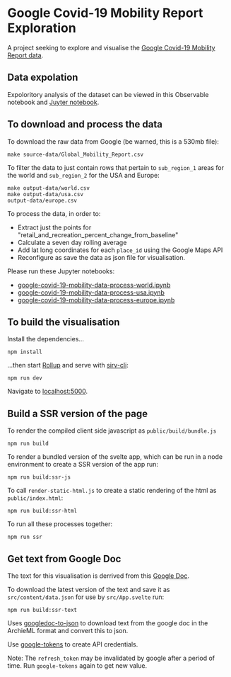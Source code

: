 # Google Covid-19 Mobility Report Exploration

A project seeking to explore and visualise the [Google Covid-19 Mobility Report data](https://www.google.com/covid19/mobility/).

## Data expolation

Expoloritory analysis of the dataset can be viewed in this Observable notebook and [Juyter notebook](google-covid-19-mobility-data-process-v1.ipynb).

## To download and process the data

To download the raw data from Google (be warned, this is a 530mb file):

    make source-data/Global_Mobility_Report.csv

To filter the data to just contain rows that pertain to `sub_region_1` areas for the world and `sub_region_2` for the USA and Europe:

    make output-data/world.csv
    make output-data/usa.csv
    output-data/europe.csv

To process the data, in order to:

- Extract just the points for "retail_and_recreation_percent_change_from_baseline"
- Calculate a seven day rolling average
- Add lat long coordinates for each `place_id` using the Google Maps API
- Reconfigure as save the data as json file for visualisation.

Please run these Jupyter notebooks:

- [google-covid-19-mobility-data-process-world.ipynb]()
- [google-covid-19-mobility-data-process-usa.ipynb]()
- [google-covid-19-mobility-data-process-europe.ipynb]()

## To build the visualisation

Install the dependencies...

    npm install

...then start [Rollup](https://rollupjs.org) and serve with [sirv-cli](https://github.com/lukeed/sirv):

    npm run dev

Navigate to [localhost:5000](http://localhost:5000).

## Build a SSR version of the page

To render the compiled client side javascript as `public/build/bundle.js`

    npm run build

To render a bundled version of the svelte app, which can be run in a node environment to create a SSR version of the app run:

    npm run build:ssr-js

To call `render-static-html.js` to create a static rendering of the html as `public/index.html`:

    npm run build:ssr-html

To run all these processes together:

    npm run ssr

## Get text from Google Doc

The text for this visualisation is derrived from this [Google Doc](https://docs.google.com/document/d/1bUOAzU8YdduZDnKYiXtSQ4HldDAOmQvk7gZLpUngyU0/edit).

To download the latest version of the text and save it as `src/content/data.json` for use by `src/App.svelte` run:

    npm run build:ssr-text

Uses [googledoc-to-json](https://github.com/bradoyler/googledoc-to-json) to download text from the google doc in the ArchieML format and convert this to json.

Use [google-tokens](https://github.com/bradoyler/google-tokens) to create API credentials.

Note: The `refresh_token` may be invalidated by google after a period of time. Run `google-tokens` again to get new value.
